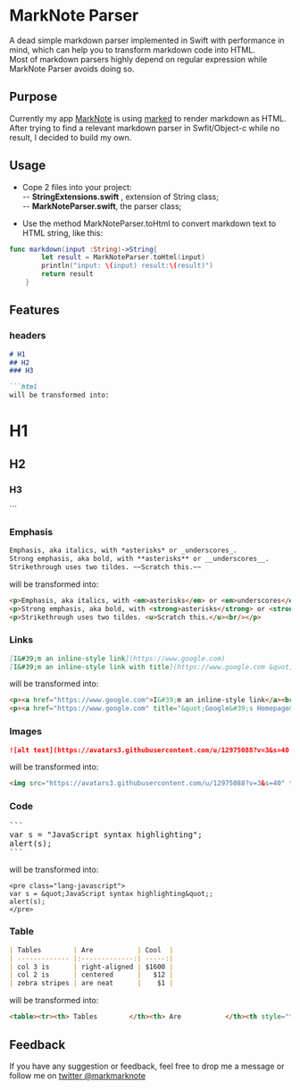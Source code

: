# MarkNote Parser

A dead simple markdown parser implemented in Swift with performance in mind, which can help you to transform markdown code into HTML.    
Most of markdown parsers highly depend on regular expression while MarkNote Parser avoids doing so.

## Purpose

Currently my app [MarkNote](https://itunes.apple.com/us/app/marknote/id991297585?ls=1&mt=8) is using [marked](https://github.com/chjj/marked) to render markdown as HTML.   
After trying to find a relevant markdown parser in Swfit/Object-c while no result, I decided to build my own.


## Usage

- Cope 2 files into your project:  
-- **StringExtensions.swift** , extension of String class;  
-- **MarkNoteParser.swift**, the parser class;  

- Use the method MarkNoteParser.toHtml to convert markdown text to HTML string, like this:

```swift
func markdown(input :String)->String{
        let result = MarkNoteParser.toHtml(input)
        println("input: \(input) result:\(result)")
        return result
    }
```

## Features 

### headers

```markdown
# H1
## H2
### H3

```html
will be transformed into:

```
<h1>H1</h1><h2>H2</h2><h3>H3</h3>
```

### Emphasis

```markdown
Emphasis, aka italics, with *asterisks* or _underscores_.
Strong emphasis, aka bold, with **asterisks** or __underscores__.
Strikethrough uses two tildes. ~~Scratch this.~~
```
will be transformed into:

```html
<p>Emphasis, aka italics, with <em>asterisks</em> or <em>underscores</em>.<br/></p>
<p>Strong emphasis, aka bold, with <strong>asterisks</strong> or <strong>underscores</strong>.<br/></p>
<p>Strikethrough uses two tildes. <u>Scratch this.</u><br/></p>
```

### Links

```markdown
[I&#39;m an inline-style link](https://www.google.com)
[I&#39;m an inline-style link with title](https://www.google.com &quot;Google&#39;s Homepage&quot;)
``` 

will be transformed into:

```html
<p><a href="https://www.google.com">I&#39;m an inline-style link</a><br/></p>
<p><a href="https://www.google.com" title="&quot;Google&#39;s Homepage&quot;">I&#39;m an inline-style link with title</a><br/></p>
```
### Images

```markdown
![alt text](https://avatars3.githubusercontent.com/u/12975088?v=3&s=40 "Logo Title")
```
will be transformed into:
```html
<img src="https://avatars3.githubusercontent.com/u/12975088?v=3&s=40" title="Logo Title" alt="alt text" />
```
### Code 

<pre class="lang-markdown">
```
var s = "JavaScript syntax highlighting";
alert(s);
```
</pre>

will be transformed into:
```
<pre class="lang-javascript">
var s = &quot;JavaScript syntax highlighting&quot;;
alert(s);
</pre>
```

### Table

```markdown
| Tables        | Are           | Cool  |
| ------------- |:-------------:| -----:|
| col 3 is      | right-aligned | $1600 |
| col 2 is      | centered      |   $12 |
| zebra stripes | are neat      |    $1 |
```

will be transformed into:

```html
<table><tr><th> Tables        </th><th> Are           </th><th style="text-align: center;"> Cool </th></tr><tr><td> col 3 is      </td><td> right-aligned </td><td style="text-align: center;"> $1600 </td></tr><tr><td> col 2 is      </td><td> centered      </td><td style="text-align: center;">   $12 </td></tr><tr><td> zebra stripes </td><td> are neat      </td><td style="text-align: center;">    $1 </td></tr></table><p>The outer pipes (|) are optional, and you don&#39;t need to make the raw Markdown line up prettily. You can also use inline Markdown.<br/></p>
```

    
## Feedback 

If you have any suggestion or feedback, feel free to drop me a message or follow me on [twitter @markmarknote](https://twitter.com/markmarknote)
